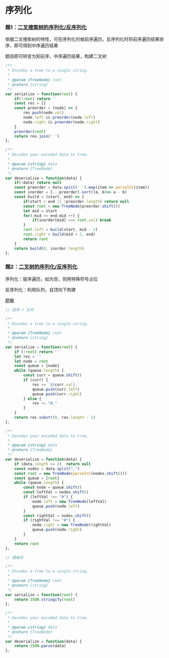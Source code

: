 # 序列化

### 题1：[二叉搜索树的序列化/反序列化](https://leetcode-cn.com/problems/serialize-and-deserialize-bst/)

依据二叉搜索树的特性，可在序列化时做前序遍历，反序列化时将前序遍历结果排序，即可得到中序遍历结果

题目即可转变为知前序，中序遍历结果，构建二叉树

```javascript
/**
 * Encodes a tree to a single string.
 *
 * @param {TreeNode} root
 * @return {string}
 */
var serialize = function(root) {
    if(!root) return ''
    const res = []
    const preorder = (node) => {
        res.push(node.val)
        node.left && preorder(node.left)
        node.right && preorder(node.right)
    }
    preorder(root)
    return res.join(' ')
};

/**
 * Decodes your encoded data to tree.
 *
 * @param {string} data
 * @return {TreeNode}
 */
var deserialize = function(data) {
    if(!data) return null
    const preorder = data.split(' ').map(item => parseInt(item))
    const inorder = [...preorder].sort((a, b)=> a - b)
    const build = (start, end) => {
        if(start > end || !preorder.length) return null
        const root = new TreeNode(preorder.shift())
        let mid = start
        for(;mid <= end;mid ++) {
            if(inorder[mid] === root.val) break
        }
        root.left = build(start, mid - 1)
        root.right = build(mid + 1, end)
        return root
    }
    return build(0, inorder.length)
};
```

### 题2：[二叉树的序列化/反序列化](https://leetcode-cn.com/problems/serialize-and-deserialize-binary-tree/)

序列化：层序遍历，如为空，则用特殊符号占位

反序列化：利用队列，自顶向下构建

[题解](https://leetcode-cn.com/problems/xu-lie-hua-er-cha-shu-lcof/solution/ceng-xu-bian-li-si-lu-jiang-jie-javascriptshi-xian/)

```javascript
// 层序 + 队列

/**
 * Encodes a tree to a single string.
 *
 * @param {TreeNode} root
 * @return {string}
 */
var serialize = function(root) {
    if (!root) return ''
    let res = ''
    let node = root
    const queue = [node]
    while (queue.length) {
        const curr = queue.shift()
        if (curr) {
            res += `${curr.val},`
            queue.push(curr.left)
            queue.push(curr.right)
        } else {
            res += "#,"
        }
    }
    return res.substr(0, res.length - 1)
};

/**
 * Decodes your encoded data to tree.
 *
 * @param {string} data
 * @return {TreeNode}
 */
var deserialize = function(data) {
    if (data.length <= 2)  return null
    const nodes = data.split(",")
    const root = new TreeNode(parseInt(nodes.shift()))
    const queue = [root]
    while (queue.length) {
        const node = queue.shift()
        const leftVal = nodes.shift()
        if (leftVal !== "#") {
            node.left = new TreeNode(leftVal)
            queue.push(node.left)
        }
        const rightVal = nodes.shift()
        if (rightVal !== "#") {
            node.right = new TreeNode(rightVal)
            queue.push(node.right)
        }
    }
    return root
};
```

```javascript
// 骚操作

/**
 * Encodes a tree to a single string.
 *
 * @param {TreeNode} root
 * @return {string}
 */
var serialize = function(root) {
    return JSON.stringify(root)
};

/**
 * Decodes your encoded data to tree.
 *
 * @param {string} data
 * @return {TreeNode}
 */
var deserialize = function(data) {
    return JSON.parse(data)
};
```

